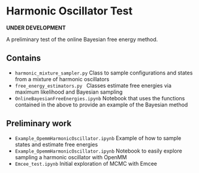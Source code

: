 # Harmonic Oscillator Test
**UNDER DEVELOPMENT**

A preliminary test of the online Bayesian free energy method.

## Contains
* `harmonic_mixture_sampler.py`        Class to sample configurations and states from a mixture of harmonic oscillators
* `free_energy_estimators.py `         Classes estimate free energies via maximum likelihood and Bayesian sampling
* `OnlineBayesianFreeEnergies.ipynb`   Notebook that uses the functions contained in the above to provide an example of the Bayesian method

## Preliminary work
* `Example_OpemmHarmonicOscillator.ipynb`   Example of how to sample states and estimate free energies
* `Example_OpemmHarmonicOscillator.ipynb`   Notebook to easily explore sampling a harmonic oscillator with OpenMM
* `Emcee_test.ipynb` Initial exploration of MCMC with Emcee
